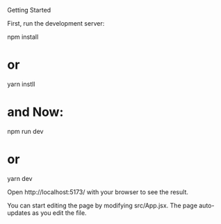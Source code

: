 Getting Started

First, run the development server:

npm install
# or
yarn instll

# and Now:

npm run dev
# or
yarn dev

Open http://localhost:5173/ with your browser to see the result.

You can start editing the page by modifying src/App.jsx. The page auto-updates as you edit the file.
